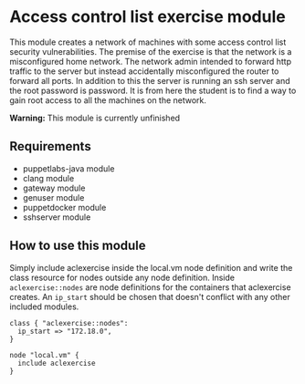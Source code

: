 # Access control list exercise module

This module creates a network of machines with some access control list
security vulnerabilities. The premise of the exercise is that the network is a
misconfigured home network. The network admin intended to forward http traffic
to the server but instead accidentally misconfigured the router to forward all
ports. In addition to this the server is running an ssh server and the root
password is password. It is from here the student is to find a way to gain root
access to all the machines on the network.

**Warning:** This module is currently unfinished

## Requirements

- puppetlabs-java module
- clang module
- gateway module
- genuser module
- puppetdocker module
- sshserver module

## How to use this module

Simply include aclexercise inside the local.vm node definition and write the
class resource for nodes outside any node definition. Inside
`aclexercise::nodes` are node definitions for the containers that aclexercise
creates. An `ip_start` should be chosen that doesn't conflict with any other
included modules.

```puppet
class { "aclexercise::nodes":
  ip_start => "172.18.0",
}

node "local.vm" {
  include aclexercise
}
```
